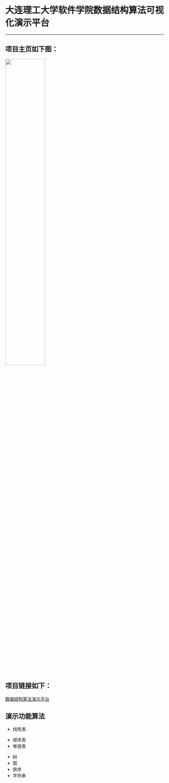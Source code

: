 # 大连理工大学软件学院数据结构算法可视化演示平台

---

## 项目主页如下图：

<img width="50%" height="50%" src="https://github.com/kinlog/visualgo/image/main_page.png">

## 项目链接如下：

[数据结构算法演示平台](http://kinlog.github.io/visualgo/index.html)

## 演示功能算法

* 线性表
+ 顺序表
+ 单链表

* 树
* 图
* 排序
* 字符串
